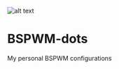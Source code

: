 ![alt text](https://github.com/johnsci911/BSPWM-dots/blob/master/.config/wallpaper/Screenshot.png?raw=true "Screenshot")

# BSPWM-dots

My personal BSPWM configurations
